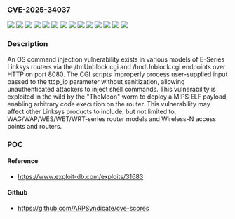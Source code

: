 ### [CVE-2025-34037](https://cve.mitre.org/cgi-bin/cvename.cgi?name=CVE-2025-34037)
![](https://img.shields.io/static/v1?label=Product&message=E1000%20v1&color=blue)
![](https://img.shields.io/static/v1?label=Product&message=E1200%20v1&color=blue)
![](https://img.shields.io/static/v1?label=Product&message=E1500%20v1&color=blue)
![](https://img.shields.io/static/v1?label=Product&message=E1550&color=blue)
![](https://img.shields.io/static/v1?label=Product&message=E2000&color=blue)
![](https://img.shields.io/static/v1?label=Product&message=E2100L%20v1&color=blue)
![](https://img.shields.io/static/v1?label=Product&message=E2500%20v1%2Fv2&color=blue)
![](https://img.shields.io/static/v1?label=Product&message=E3000&color=blue)
![](https://img.shields.io/static/v1?label=Product&message=E3200&color=blue)
![](https://img.shields.io/static/v1?label=Product&message=E4200&color=blue)
![](https://img.shields.io/static/v1?label=Product&message=E900%20v1&color=blue)
![](https://img.shields.io/static/v1?label=Version&message=0%20&color=brightgreen)
![](https://img.shields.io/static/v1?label=Vulnerability&message=CWE-20%20Improper%20Input%20Validation&color=brightgreen)
![](https://img.shields.io/static/v1?label=Vulnerability&message=CWE-78%20Improper%20Neutralization%20of%20Special%20Elements%20used%20in%20an%20OS%20Command%20('OS%20Command%20Injection')&color=brightgreen)

### Description

An OS command injection vulnerability exists in various models of E-Series Linksys routers via the /tmUnblock.cgi and /hndUnblock.cgi endpoints over HTTP on port 8080. The CGI scripts improperly process user-supplied input passed to the ttcp_ip parameter without sanitization, allowing unauthenticated attackers to inject shell commands. This vulnerability is exploited in the wild by the "TheMoon" worm to deploy a MIPS ELF payload, enabling arbitrary code execution on the router. This vulnerability may affect other Linksys products to include, but not limited to, WAG/WAP/WES/WET/WRT-series router models and Wireless-N access points and routers.

### POC

#### Reference
- https://www.exploit-db.com/exploits/31683

#### Github
- https://github.com/ARPSyndicate/cve-scores

